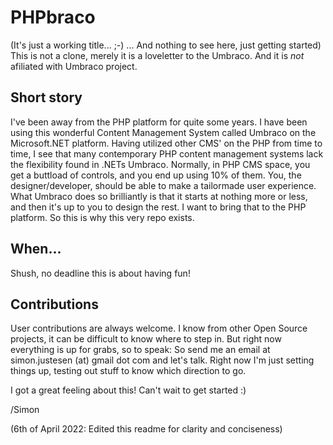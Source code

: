 # PHPbraco

(It's just a working title... ;-) ... And nothing to see here, just getting started)
This is not a clone, merely it is a loveletter to the Umbraco. And it is *not* afiliated with Umbraco project.

## Short story
I've been away from the PHP platform for quite some years. I have been using this wonderful Content Management System called Umbraco on the Microsoft.NET platform. 
Having utilized other CMS' on the PHP from time to time, I see that many contemporary PHP content management systems lack the flexibility found in .NETs Umbraco. 
Normally, in PHP CMS space, you get a buttload of controls, and you end up using 10% of them.  You, the designer/developer, should be able to make a tailormade user experience. 
What Umbraco does so brilliantly is that it starts at nothing more or less, and then it's up to you to design the rest. I want to bring that to the PHP platform. 
So this is why this very repo exists.

## When...
Shush, no deadline this is about having fun!

## Contributions
User contributions are always welcome. I know from other Open Source projects, it can be difficult to know where to step in. But right now everything is up for grabs, 
so to speak: So send me an email at simon.justesen (at) gmail dot com and let's talk. Right now I'm just setting things up, testing out stuff to know which direction to go. 

I got a great feeling about this! Can't wait to get started :)

/Simon

(6th of April 2022: Edited this readme for clarity and conciseness)
